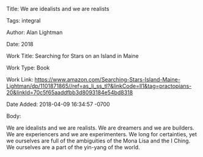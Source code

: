 Title:  We are idealists and we are realists

Tags:   integral

Author: Alan Lightman

Date:   2018

Work Title: Searching for Stars on an Island in Maine

Work Type: Book

Work Link: https://www.amazon.com/Searching-Stars-Island-Maine-Lightman/dp/1101871865//ref=as_li_ss_tl?&linkCode=ll1&tag=practopians-20&linkId=70c5f65aaddfbb3d8093184e54bd8318

Date Added: 2018-04-09 16:34:57 -0700

Body: 

We are idealists and we are realists. We are dreamers and we are builders. We are experiencers and we are experimenters. We long for certainties, yet we ourselves are full of the ambiguities of the Mona Lisa and the I Ching. We ourselves are a part of the yin-yang of the world.

